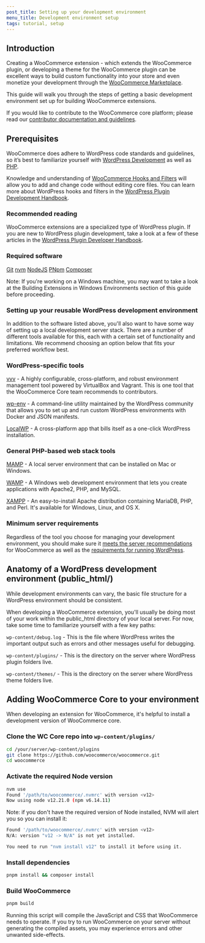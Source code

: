 ```yaml
---
post_title: Setting up your development environment
menu_title: Development environment setup
tags: tutorial, setup
---
```


## Introduction

Creating a WooCommerce extension - which extends the WooCommerce plugin, or developing a theme for the WooCommerce plugin can be excellent ways to build custom functionality into your store and even monetize your development through the [WooCommerce Marketplace](woocommerce.com/products/). 

This guide will walk you through the steps of getting a basic development environment set up for building WooCommerce extensions.

If you would like to contribute to the WooCommerce core platform; please read our [contributor documentation and guidelines](https://github.com/woocommerce/woocommerce/wiki/How-to-set-up-WooCommerce-development-environment).

## Prerequisites

WooCommerce does adhere to WordPress code standards and guidelines, so it’s best to familiarize yourself with [WordPress Development](https://learn.wordpress.org/tutorial/introduction-to-wordpress/) as well as [PHP](https://www.php.net/). 

Knowledge and understanding of [WooCommerce Hooks and Filters](woocommerce.com/document/introduction-to-hooks-actions-and-filters/) will allow you to add and change code without editing core files. You can learn more about WordPress hooks and filters in the [WordPress Plugin Development Handbook](https://developer.wordpress.org/plugins/hooks/).

### Recommended reading

WooCommerce extensions are a specialized type of WordPress plugin. If you are new to WordPress plugin development, take a look at a few of these articles in the [WordPress Plugin Developer Handbook](https://developer.wordpress.org/plugins/).

### Required software

[Git](https://git-scm.com/)
[nvm](https://github.com/nvm-sh/nvm/blob/master/README.md)
[NodeJS](https://nodejs.org/en)
[PNpm](https://pnpm.io/)
[Composer](https://getcomposer.org/download/)

Note: If you're working on a Windows machine, you may want to take a look at the Building Extensions in Windows Environments section of this guide before proceeding.

### Setting up your reusable WordPress development environment

In addition to the software listed above, you'll also want to have some way of setting up a local development server stack. There are a number of different tools available for this, each with a certain set of functionality and limitations. We recommend choosing an option below that fits your preferred workflow best.

### WordPress-specific tools

[vvv](https://varyingvagrantvagrants.org/) - A highly configurable, cross-platform, and robust environment management tool powered by VirtualBox and Vagrant. This is one tool that the WooCommerce Core team recommends to contributors.

[wp-env](https://developer.wordpress.org/block-editor/reference-guides/packages/packages-env/) - A command-line utility maintained by the WordPress community that allows you to set up and run custom WordPress environments with Docker and JSON manifests.

[LocalWP](https://localwp.com/) - A cross-platform app that bills itself as a one-click WordPress installation.

### General PHP-based web stack tools

[MAMP](https://www.mamp.info/en/mac/) - A local server environment that can be installed on Mac or Windows.

[WAMP](https://www.wampserver.com/en/) - A Windows web development environment that lets you create applications with Apache2, PHP, and MySQL.

[XAMPP](https://www.apachefriends.org/index.html) - An easy-to-install Apache distribution containing MariaDB, PHP, and Perl. It's available for Windows, Linux, and OS X.

### Minimum server requirements

Regardless of the tool you choose for managing your development environment, you should make sure it [meets the server recommendations](woocommerce.com/document/server-requirements/?utm_source=wooextdevguide) for WooCommerce as well as the [requirements for running WordPress](https://wordpress.org/about/requirements/).

## Anatomy of a WordPress development environment (public_html/)

While development environments can vary, the basic file structure for a WordPress environment should be consistent.

When developing a WooCommerce extension, you'll usually be doing most of your work within the public_html directory of your local server. For now, take some time to familiarize yourself with a few key paths:

`wp-content/debug.log` - This is the file where WordPress writes the important output such as errors and other messages useful for debugging.

`wp-content/plugins/` - This is the directory on the server where WordPress plugin folders live.

`wp-content/themes/` - This is the directory on the server where WordPress theme folders live.

## Adding WooCommerce Core to your environment

When developing an extension for WooCommerce, it's helpful to install a development version of WooCommerce core.

### Clone the WC Core repo into `wp-content/plugins/`

```sh
cd /your/server/wp-content/plugins
git clone https://github.com/woocommerce/woocommerce.git
cd woocommerce
```

### Activate the required Node version

```sh
nvm use
Found '/path/to/woocommerce/.nvmrc' with version <v12>
Now using node v12.21.0 (npm v6.14.11)
```

Note: if you don't have the required version of Node installed, NVM will alert you so you can install it:

```sh
Found '/path/to/woocommerce/.nvmrc' with version <v12>
N/A: version "v12 -> N/A" is not yet installed.

You need to run "nvm install v12" to install it before using it.
```

### Install dependencies

```sh
pnpm install && composer install
```


### Build WooCommerce

```sh
pnpm build
```

Running this script will compile the JavaScript and CSS that WooCommerce needs to operate. If you try to run WooCommerce on your server without generating the compiled assets, you may experience errors and other unwanted side-effects.
